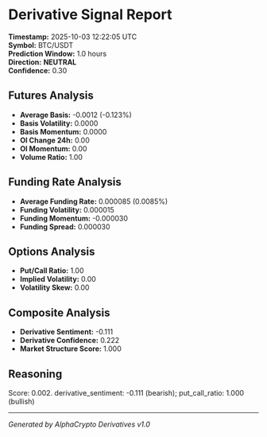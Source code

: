 # Derivative Signal Report

**Timestamp:** 2025-10-03 12:22:05 UTC  
**Symbol:** BTC/USDT  
**Prediction Window:** 1.0 hours  
**Direction:** **NEUTRAL**  
**Confidence:** 0.30

## Futures Analysis
- **Average Basis:** -0.0012 (-0.123%)
- **Basis Volatility:** 0.0000
- **Basis Momentum:** 0.0000
- **OI Change 24h:** 0.00
- **OI Momentum:** 0.00
- **Volume Ratio:** 1.00

## Funding Rate Analysis
- **Average Funding Rate:** 0.000085 (0.0085%)
- **Funding Volatility:** 0.000015
- **Funding Momentum:** -0.000030
- **Funding Spread:** 0.000030

## Options Analysis
- **Put/Call Ratio:** 1.00
- **Implied Volatility:** 0.00
- **Volatility Skew:** 0.00

## Composite Analysis
- **Derivative Sentiment:** -0.111
- **Derivative Confidence:** 0.222
- **Market Structure Score:** 1.000

## Reasoning
Score: 0.002. derivative_sentiment: -0.111 (bearish); put_call_ratio: 1.000 (bullish)

---
*Generated by AlphaCrypto Derivatives v1.0*
